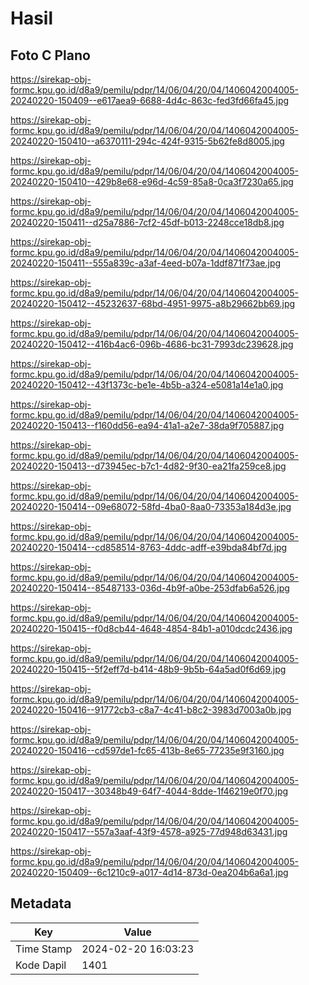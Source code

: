 # Hasil

## Foto C Plano

https://sirekap-obj-formc.kpu.go.id/d8a9/pemilu/pdpr/14/06/04/20/04/1406042004005-20240220-150409--e617aea9-6688-4d4c-863c-fed3fd66fa45.jpg

https://sirekap-obj-formc.kpu.go.id/d8a9/pemilu/pdpr/14/06/04/20/04/1406042004005-20240220-150410--a6370111-294c-424f-9315-5b62fe8d8005.jpg

https://sirekap-obj-formc.kpu.go.id/d8a9/pemilu/pdpr/14/06/04/20/04/1406042004005-20240220-150410--429b8e68-e96d-4c59-85a8-0ca3f7230a65.jpg

https://sirekap-obj-formc.kpu.go.id/d8a9/pemilu/pdpr/14/06/04/20/04/1406042004005-20240220-150411--d25a7886-7cf2-45df-b013-2248cce18db8.jpg

https://sirekap-obj-formc.kpu.go.id/d8a9/pemilu/pdpr/14/06/04/20/04/1406042004005-20240220-150411--555a839c-a3af-4eed-b07a-1ddf871f73ae.jpg

https://sirekap-obj-formc.kpu.go.id/d8a9/pemilu/pdpr/14/06/04/20/04/1406042004005-20240220-150412--45232637-68bd-4951-9975-a8b29662bb69.jpg

https://sirekap-obj-formc.kpu.go.id/d8a9/pemilu/pdpr/14/06/04/20/04/1406042004005-20240220-150412--416b4ac6-096b-4686-bc31-7993dc239628.jpg

https://sirekap-obj-formc.kpu.go.id/d8a9/pemilu/pdpr/14/06/04/20/04/1406042004005-20240220-150412--43f1373c-be1e-4b5b-a324-e5081a14e1a0.jpg

https://sirekap-obj-formc.kpu.go.id/d8a9/pemilu/pdpr/14/06/04/20/04/1406042004005-20240220-150413--f160dd56-ea94-41a1-a2e7-38da9f705887.jpg

https://sirekap-obj-formc.kpu.go.id/d8a9/pemilu/pdpr/14/06/04/20/04/1406042004005-20240220-150413--d73945ec-b7c1-4d82-9f30-ea21fa259ce8.jpg

https://sirekap-obj-formc.kpu.go.id/d8a9/pemilu/pdpr/14/06/04/20/04/1406042004005-20240220-150414--09e68072-58fd-4ba0-8aa0-73353a184d3e.jpg

https://sirekap-obj-formc.kpu.go.id/d8a9/pemilu/pdpr/14/06/04/20/04/1406042004005-20240220-150414--cd858514-8763-4ddc-adff-e39bda84bf7d.jpg

https://sirekap-obj-formc.kpu.go.id/d8a9/pemilu/pdpr/14/06/04/20/04/1406042004005-20240220-150414--85487133-036d-4b9f-a0be-253dfab6a526.jpg

https://sirekap-obj-formc.kpu.go.id/d8a9/pemilu/pdpr/14/06/04/20/04/1406042004005-20240220-150415--f0d8cb44-4648-4854-84b1-a010dcdc2436.jpg

https://sirekap-obj-formc.kpu.go.id/d8a9/pemilu/pdpr/14/06/04/20/04/1406042004005-20240220-150415--5f2eff7d-b414-48b9-9b5b-64a5ad0f6d69.jpg

https://sirekap-obj-formc.kpu.go.id/d8a9/pemilu/pdpr/14/06/04/20/04/1406042004005-20240220-150416--91772cb3-c8a7-4c41-b8c2-3983d7003a0b.jpg

https://sirekap-obj-formc.kpu.go.id/d8a9/pemilu/pdpr/14/06/04/20/04/1406042004005-20240220-150416--cd597de1-fc65-413b-8e65-77235e9f3160.jpg

https://sirekap-obj-formc.kpu.go.id/d8a9/pemilu/pdpr/14/06/04/20/04/1406042004005-20240220-150417--30348b49-64f7-4044-8dde-1f46219e0f70.jpg

https://sirekap-obj-formc.kpu.go.id/d8a9/pemilu/pdpr/14/06/04/20/04/1406042004005-20240220-150417--557a3aaf-43f9-4578-a925-77d948d63431.jpg

https://sirekap-obj-formc.kpu.go.id/d8a9/pemilu/pdpr/14/06/04/20/04/1406042004005-20240220-150409--6c1210c9-a017-4d14-873d-0ea204b6a6a1.jpg


## Metadata

| Key        | Value               |
| ---------- | ------------------- |
| Time Stamp | 2024-02-20 16:03:23 |
| Kode Dapil | 1401                |



